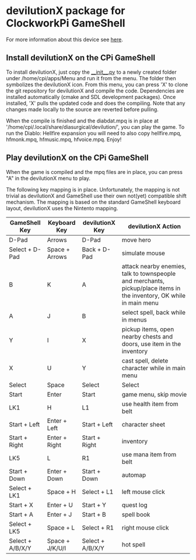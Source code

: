 
# devilutionX package for ClockworkPi GameShell
For more information about this device see [here](https://www.clockworkpi.com/gameshell).

## Install devilutionX on the CPi GameShell

To install devilutionX, just copy the [\_\_init__.py](__init__.py) to a newly created folder under /home/cpi/apps/Menu and run it from the menu. The folder then symbolizes the devilutionX icon.
From this menu, you can press 'X' to clone the git repository for devilutionX and compile the code. Dependencies are installed automatically (cmake and SDL development packages).
Once installed, 'X' pulls the updated code and does the compiling. Note that any changes made locally to the source are reverted before pulling.

When the compile is finished and the diabdat.mpq is in place at '/home/cpi/.local/share/diasurgical/devilution/', you can play the game.
To run the Diablo: Hellfire expansion you will need to also copy hellfire.mpq, hfmonk.mpq, hfmusic.mpq, hfvoice.mpq. Enjoy!

## Play devilutionX on the CPi GameShell

When the game is compiled and the mpq files are in place, you can press "A" in the devilutionX menu to play.

The following key mapping is in place.
Unfortunately, the mapping is not trivial as devilutionX and GameShell use their own not(yet) compatible shift mechanism.
The mapping is based on the standard GameShell keyboard layout, devilutionX uses the Nintento mapping.

| GameShell Key                | Keyboard Key            | devilutionX Key            | devilutionX Action |
| ---------------------     | ---------------         | ------------------------- | ------------------ |
| D-Pad                        | Arrows                  | D-Pad                        | move hero |
| Select + D-Pad            | Space + Arrows          | Back + D-Pad                | simulate mouse |
| B                            | K                       | A                            | attack nearby enemies, talk to townspeople and merchants, pickup/place items in the inventory, OK while in main menu |
| A                            | J                       | B                            | select spell, back while in menus |
| Y                            | I                       | X                            | pickup items, open nearby chests and doors, use item in the inventory |
| X                            | U                       | Y                            | cast spell, delete character while in main menu |
| Select                    | Space                   | Select                    | Select |
| Start                        | Enter                   | Start                        | game menu, skip movie |
| LK1                        | H                       | L1                        | use health item from belt  |
| Start + Left        | Enter + Left      | Start + Left            | character sheet |
| Start + Right        | Enter + Right     | Start + Right        | inventory |
| LK5                        | L                       | R1                        | use mana item from belt |
| Start + Down                | Enter + Down              | Start + Down                | automap |
| Select + LK1                | Space + H                  | Select + L1                | left mouse click |
| Start + X    | Enter + U    | Start + Y    | quest log |
| Start + A    | Enter + J    | Start + B    | spell book |
| Select + LK5                | Space + L                  | Select + R1                | right mouse click |
| Select + A/B/X/Y            | Space + J/K/U/I         | Select + A/B/X/Y            | hot spell |
